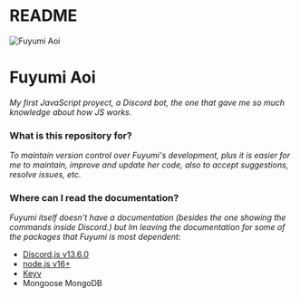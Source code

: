 #

# README #

![Fuyumi Aoi](https://cdn.discordapp.com/avatars/552272683543560194/4904f5a3bdd71aa744a554ecfbb2ed26.png?size=512)

# Fuyumi Aoi

_My first JavaScript proyect, a Discord bot, the one that gave me so much knowledge about how JS works._

### What is this repository for? ###

_To maintain version control over Fuyumi's development, plus it is easier for me to maintain, improve and update her code, also to accept suggestions, resolve issues, etc._

### Where can I read the documentation? ###

_Fuyumi itself doesn't have a documentation (besides the one showing the commands inside Discord.) but Im leaving the documentation for some of the packages that Fuyumi is most dependent:_

* [Discord.js v13.6.0](https://discord.js.org/)
* [node.js v16+](https://nodejs.org/)
* [Keyv](https://enmap.evie.dev/)
* Mongoose MongoDB